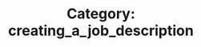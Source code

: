 ---
layout: category
title: 'Category: creating_a_job_description'
tag: creating_a_job_description
---